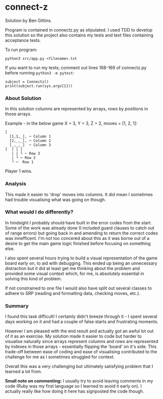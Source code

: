 # connect-z

Solution by Ben Gittins. 

Program is contained in connectz.py as stipulated. I used TDD to develop this solution so the project also contains my tests and text files containing acceptance tests. 

To run program:

    python3 src/app.py <filename>.txt

If you want to run my tests; comment out lines 168-169 of connectz.py before running ```python3 -m pytest```: 

    subject = Connectz()
    print(subject.run(sys.argv[1]))

### About Solution 

In this solution columns  are represented by arrays, rows by positions in those arrays.

Example - in the below game X = 3, Y = 3, Z = 2, moves = [1, 2, 1]: 

    [
      [1,1,_], ─ Column 1
      [2,_,_], ─ Column 2
      [_,_,_]  ─ Column 3
    ]  | | |
       | | └ ─ Row 3
       | └ ─ Row 2
       └ ─	Row 1

Player 1 wins.

### Analysis

This made it easier to 'drop' moves into columns. It did mean I sometimes had trouble visualising what was going on though. 

### What would I do differently? 

In hindsight I probably should have built in the error codes from the start. Some of the work was already done (I included guard clauses to catch out of range errors) but going back in and amending to return the correct codes was innefficent. I'm not too concered about this as it was borne out of a desire to get the main game logic finished before focusing on something else.

I also spent several hours trying to build a visual representation of the game board early on, to aid with debugging. This ended up being an unnecessary distraction but it did at least get me thinking about the problem and provided some visual context which, for me, is absolutely essential in solving this kind of problem. 

If not constrained to one file I would also have split out several classes to adhere to SRP (reading and formatting data, checking moves, etc.). 

### Summary

I found this task difficult! I certainly didn't breeze through it - I spent several days working on it and had a couple of false starts and frustrating moments. 

However I am pleased with the end result and actually got an awful lot out of it as an exercise. My solution made it easier to code but harder to visualise naturally since arrays represent columns and rows are represented by indexes in those arrays - essentially flipping the 'board' on it's side. This trade-off between ease of coding and ease of visualising contributed to the challenge for me as I sometimes struggled for context. 

Overall this was a very challenging but ultimately satisfying problem that I learned a lot from.


**Small note on commenting:** I usually try to avoid leaving comments in my code (Ruby was my first language so I learned to avoid it early on). I actually really like how doing it here has signposted the code though.